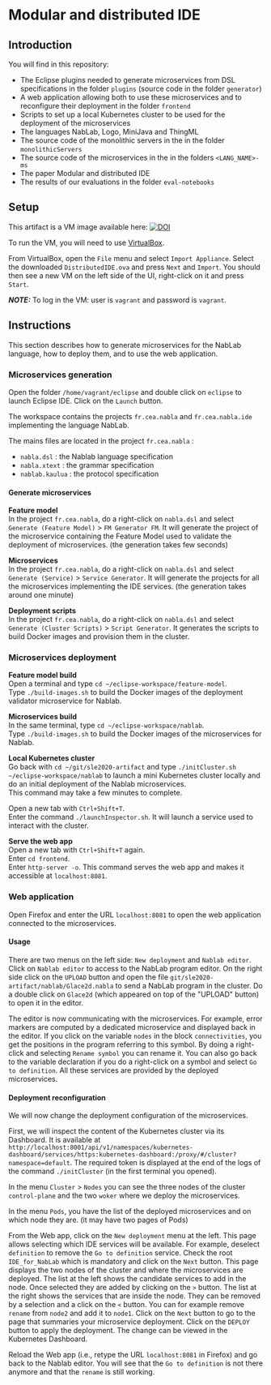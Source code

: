 # Modular and distributed IDE

## Introduction

You will find in this repository:
 - The Eclipse plugins needed to generate microservices from DSL specifications in the folder `plugins` (source code in the folder `generator`)
 - A web application allowing both to use these microservices and to reconfigure their deployment in the folder `frontend`
 - Scripts to set up a local Kubernetes cluster to be used for the deployment of the microservices
 - The languages NabLab, Logo, MiniJava and ThingML
 - The source code of the monolithic servers in the in the folder `monolithicServers`
 - The source code of the microservices in the in the folders `<LANG_NAME>-ms`
 - The paper Modular and distributed IDE
 - The results of our evaluations in the folder `eval-notebooks` 

## Setup

This artifact is a VM image available here: [![DOI](https://zenodo.org/badge/DOI/10.5281/zenodo.4042582.svg)](https://doi.org/10.5281/zenodo.4042582)

To run the VM, you will need to use [VirtualBox](https://www.virtualbox.org/).

From VirtualBox, open the `File` menu and select `Import Appliance`.
Select the downloaded `DistributedIDE.ova` and press `Next` and `Import`.
You should then see a new VM on the left side of the UI, right-click on it and press `Start`.

**_NOTE:_**  To log in the VM: user is `vagrant` and password is `vagrant`.

## Instructions

This section describes how to generate microservices for the NabLab language, how to deploy them, and to use the web application.

### Microservices generation

Open the folder `/home/vagrant/eclipse` and double click on `eclipse` to launch Eclipse IDE.
Click on the `Launch` button.

The workspace contains the projects `fr.cea.nabla` and `fr.cea.nabla.ide` implementing the language NabLab.

The mains files are located in the project `fr.cea.nabla` :
* `nabla.dsl` : the Nablab language specification
* `nabla.xtext` : the grammar specification
* `nablab.kaulua` : the protocol specification

#### Generate microservices

**Feature model**  
In the project `fr.cea.nabla`, do a right-click on `nabla.dsl` and select `Generate (Feature Model)` > `FM Generator FM`. It will generate the project of the microservice containing the Feature Model used to validate the deployment of microservices. (the generation takes few seconds)

**Microservices**  
In the project `fr.cea.nabla`, do a right-click on `nabla.dsl` and select `Generate (Service)` > `Service Generator`. It will generate the projects for all the microservices implementing the IDE services. (the generation takes around one minute)

**Deployment scripts**  
In the project `fr.cea.nabla`, do a right-click on `nabla.dsl` and select `Generate (Cluster Scripts)` > `Script Generator`. It generates the scripts to build Docker images and provision them in the cluster.

### Microservices deployment

**Feature model build**  
Open a terminal and type `cd ~/eclipse-workspace/feature-model`.  
Type `./build-images.sh` to build the Docker images of the deployment validator microservice for Nablab.

**Microservices build**  
In the same terminal, type `cd ~/eclipse-workspace/nablab`.  
Type `./build-images.sh` to build the Docker images of the microservices for Nablab.

**Local Kubernetes cluster**  
Go back with `cd ~/git/sle2020-artifact` and type `./initCluster.sh ~/eclipse-workspace/nablab` to launch a mini Kubernetes cluster locally and do an initial deployment of the Nablab microservices.  
This command may take a few minutes to complete.

Open a new tab with `Ctrl+Shift+T`.  
Enter the command `./launchInspector.sh`. It will launch a service used to interact with the cluster.

**Serve the web app**  
Open a new tab with `Ctrl+Shift+T` again.  
Enter `cd frontend`.  
Enter `http-server -o`. This command serves the web app and makes it accessible at `localhost:8081`.

### Web application

Open Firefox and enter the URL `localhost:8081` to open the web application connected to the microservices.

#### Usage

There are two menus on the left side: `New deployment` and `Nablab editor`.
Click on `Nablab editor` to access to the NabLab program editor.
On the right side click on the `UPLOAD` button and open the file `git/sle2020-artifact/nablab/Glace2d.nabla` to send a NabLab program in the cluster.
Do a double click on `Glace2d` (which appeared on top of the "UPLOAD" button) to open it in the editor.

The editor is now communicating with the microservices.
For example, error markers are computed by a dedicated microservice and displayed back in the editor.
If you click on the variable `nodes` in the block `connectivities`, you get the positions in the program referring to this symbol.
By doing a right-click and selecting `Rename symbol` you can rename it.
You can also go back to the variable declaration if you do a right-click on a symbol and select `Go to definition`.
All these services are provided by the deployed microservices.

#### Deployment reconfiguration

We will now change the deployment configuration of the microservices.

First, we will inspect the content of the Kubernetes cluster via its Dashboard.
It is available at `http://localhost:8001/api/v1/namespaces/kubernetes-dashboard/services/https:kubernetes-dashboard:/proxy/#/cluster?namespace=default`.
The required token is displayed at the end of the logs of the command `./initCluster` (in the first terminal you opened).

In the menu `Cluster` > `Nodes` you can see the three nodes of the cluster `control-plane` and the two `woker` where we deploy the microservices.

In the menu `Pods`, you have the list of the deployed microservices and on which node they are. (it may have two pages of Pods)

From the Web app, click on the `New deployment` menu at the left.
This page allows selecting which IDE services will be available.
For example, deselect `definition` to remove the `Go to definition` service.
Check the root `IDE_for_NabLab` which is mandatory and click on the `Next` button.
This page displays the two nodes of the cluster and where the microservices are deployed.
The list at the left shows the candidate services to add in the node. Once selected they are added by clicking on the `>` button.
The list at the right shows the services that are inside the node. They can be removed by a selection and a click on the `<` button.
You can for example remove `rename` from `node2` and add it to `node1`.
Click on the `Next` button to go to the page that summaries your microservice deployment.
Click on the `DEPLOY` button to apply the deployment.
The change can be viewed in the Kubernetes Dashboard.

Reload the Web app (i.e., retype the URL `localhost:8081` in Firefox) and go back to the Nablab editor.
You will see that the `Go to definition` is not there anymore and that the `rename` is still working.

